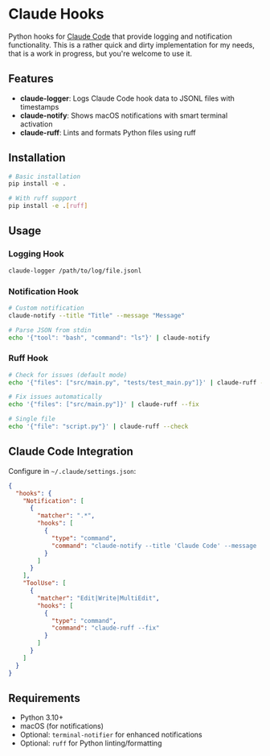# Claude Hooks

Python hooks for [Claude Code](https://claude.ai/code) that provide logging and notification functionality. This is a rather quick and dirty implementation for my needs, that is a work in progress, but you're welcome to use it.

## Features

- **claude-logger**: Logs Claude Code hook data to JSONL files with timestamps
- **claude-notify**: Shows macOS notifications with smart terminal activation
- **claude-ruff**: Lints and formats Python files using ruff

## Installation

```bash
# Basic installation
pip install -e .

# With ruff support
pip install -e .[ruff]
```

## Usage

### Logging Hook

```bash
claude-logger /path/to/log/file.jsonl
```

### Notification Hook

```bash
# Custom notification
claude-notify --title "Title" --message "Message"

# Parse JSON from stdin
echo '{"tool": "bash", "command": "ls"}' | claude-notify
```

### Ruff Hook

```bash
# Check for issues (default mode)
echo '{"files": ["src/main.py", "tests/test_main.py"]}' | claude-ruff --check

# Fix issues automatically
echo '{"files": ["src/main.py"]}' | claude-ruff --fix

# Single file
echo '{"file": "script.py"}' | claude-ruff --check
```

## Claude Code Integration

Configure in `~/.claude/settings.json`:

```json
{
  "hooks": {
    "Notification": [
      {
        "matcher": ".*",
        "hooks": [
          {
            "type": "command",
            "command": "claude-notify --title 'Claude Code' --message 'Notification received'"
          }
        ]
      }
    ],
    "ToolUse": [
      {
        "matcher": "Edit|Write|MultiEdit",
        "hooks": [
          {
            "type": "command",
            "command": "claude-ruff --fix"
          }
        ]
      }
    ]
  }
}
```

## Requirements

- Python 3.10+
- macOS (for notifications)
- Optional: `terminal-notifier` for enhanced notifications
- Optional: `ruff` for Python linting/formatting
